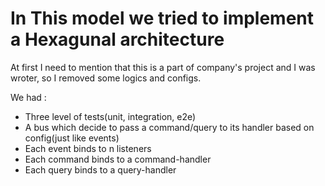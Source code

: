 # In This model we tried to implement a Hexagunal architecture

At first I need to mention that this is a part of company's project and I was wroter, so I removed some logics and configs.

We had :
  - Three level of tests(unit, integration, e2e)
  - A bus which decide to pass a command/query to its handler based on config(just like events)
  - Each event binds to n listeners
  - Each command binds to a command-handler
  - Each query binds to a query-handler
